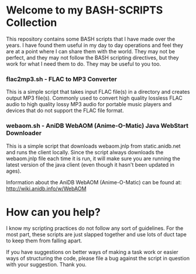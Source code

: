 # Welcome to my BASH-SCRIPTS Collection

This repository contains some BASH scripts that I have made over the years. I have found them useful in my day to day operations and feel they are at a point where I can share them with the world. They may not be perfect, and they may not follow the BASH scripting directives, but they work for what I need them to do. They may be useful to you too.

### flac2mp3.sh - FLAC to MP3 Converter

This is a simple script that takes input FLAC file(s) in a directory and creates output MP3 file(s). Commonly used to convert high quality lossless FLAC audio to high quality lossy MP3 audio for portable music players and devices that do not support the FLAC file format.

### webaom.sh - AniDB WebAOM (Anime-O-Matic) Java WebStart Downloader

This is a simple script that downloads webaom.jnlp from static.anidb.net and runs the client locally. Since the script always downloads the webaom.jnlp file each time it is run, it will make sure you are running the latest version of the java client (even though it hasn't been updated in ages).

Information about the AniDB WebAOM (Anime-O-Matic) can be found at: http://wiki.anidb.info/w/WebAOM

# How can you help?

I know my scripting practices do not follow any sort of guidelines. For the most part, these scripts are just slapped together and use lots of duct tape to keep them from falling apart.

If you have suggestions on better ways of making a task work or easier ways of structuring the code, please file a bug against the script in question with your suggestion. Thank you.
